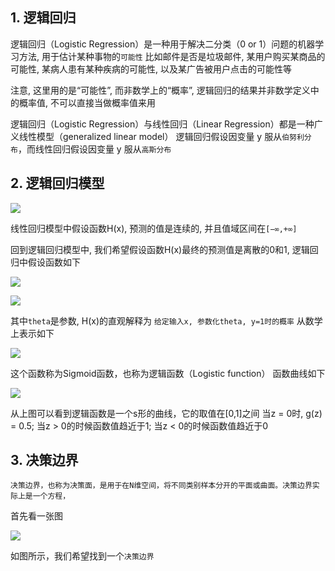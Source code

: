 ## 1. 逻辑回归
逻辑回归（Logistic Regression）是一种用于解决二分类（0 or 1）问题的机器学习方法, 用于估计某种事物的`可能性`
比如邮件是否是垃圾邮件, 某用户购买某商品的可能性, 某病人患有某种疾病的可能性, 以及某广告被用户点击的可能性等

注意, 这里用的是“可能性”, 而非数学上的“概率”, 逻辑回归的结果并非数学定义中的概率值, 不可以直接当做概率值来用

逻辑回归（Logistic Regression）与线性回归（Linear Regression）都是一种广义线性模型（generalized linear model）
逻辑回归假设因变量 y 服从`伯努利分布`，而线性回归假设因变量 y 服从`高斯分布`

## 2. 逻辑回归模型
![](https://camo.githubusercontent.com/a8e65f2dafbb4e6c4e3a9c61c748e49a78f964ad/687474703a2f2f696d672e626c6f672e6373646e2e6e65742f3230313630343138313930373331333131)

线性回归模型中假设函数H(x), 预测的值是连续的, 并且值域区间在`[−∞,+∞]`

回到逻辑回归模型中, 我们希望假设函数H(x)最终的预测值是离散的0和1, 逻辑回归中假设函数如下

![](http://52opencourse.com/?qa=blob&qa_blobid=10421873245604717587)

![](http://img.blog.csdn.net/20160409203810378)

其中`theta`是参数, H(x)的直观解释为 `给定输入x, 参数化theta, y=1时的概率`
从数学上表示如下

![](http://img.blog.csdn.net/20160409203927593)

这个函数称为Sigmoid函数，也称为逻辑函数（Logistic function） 函数曲线如下

![](http://img.blog.csdn.net/20160409203837285)

从上图可以看到逻辑函数是一个s形的曲线，它的取值在[0,1]之间
当z = 0时, g(z) = 0.5; 当z > 0的时候函数值趋近于1; 当z < 0的时候函数值趋近于0



## 3. 决策边界
`决策边界，也称为决策面，是用于在N维空间，将不同类别样本分开的平面或曲面。决策边界实际上是一个方程，`

首先看一张图

![](http://52opencourse.com/?qa=blob&qa_blobid=17042785878272231122)

如图所示，我们希望找到一个`决策边界`











